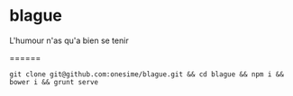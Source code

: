 blague
======

L'humour n'as qu'a bien se tenir

======

``` git clone git@github.com:onesime/blague.git && cd blague && npm i && bower i && grunt serve ```
